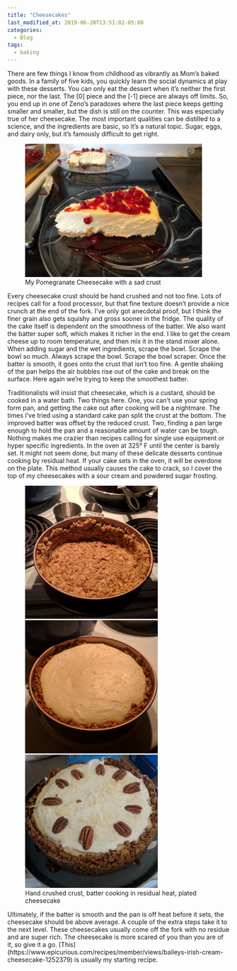 ```yaml
---
title: "Cheesecakes"
last_modified_at: 2019-06-20T13:51:02-05:00
categories:
  - Blog
tags:
  - baking
---
```


There are few things I know from childhood as vibrantly as Mom’s baked goods. In a family of five kids, you quickly learn the social dynamics at play with these desserts. You can only eat the dessert when it’s neither the first piece, nor the last. The [0] piece and the [-1] piece are always off limits. So, you end up in one of Zeno’s paradoxes where the last piece keeps getting smaller and smaller, but the dish is still on the counter. 
This was especially true of her cheesecake. The most important qualities can be distilled to a science, and the ingredients are basic, so it’s a natural topic. Sugar, eggs, and dairy only, but it’s famously difficult to get right.
<figure>
	<img src="/assets/images/pom_cake.jpg" style="height:300px">
	<figcaption>My Pomegranate Cheesecake with a sad crust</figcaption>
</figure>

Every cheesecake crust should be hand crushed and not too fine. Lots of recipes call for a food processor, but that fine texture doesn’t provide a nice crunch at the end of the fork. I’ve only got anecdotal proof, but I think the finer grain also gets squishy and gross sooner in the fridge. 
The quality of the cake itself is dependent on the smoothness of the batter. We also want the batter super soft, which makes it richer in the end. I like to get the cream cheese up to room temperature, and then mix it in the stand mixer alone. When adding sugar and the wet ingredients, scrape the bowl. Scrape the bowl so much. Always scrape the bowl. Scrape the bowl scraper. Once the batter is smooth, it goes onto the crust that isn’t too fine. A gentle shaking of the pan helps the air bubbles rise out of the cake and break on the surface. Here again we’re trying to keep the smoothest batter. 

Traditionalists will insist that cheesecake, which is a custard, should be cooked in a water bath. Two things here. One, you can’t use your spring form pan, and getting the cake out after cooking will be a nightmare. The times I’ve tried using a standard cake pan split the crust at the bottom. The improved batter was offset by the reduced crust. Two, finding a pan large enough to hold the pan and a reasonable amount of water can be tough. Nothing makes me crazier than recipes calling for single use equipment or hyper specific ingredients. In the oven at 325° F until the center is barely set. It might not seem done, but many of these delicate desserts continue cooking by residual heat. If your cake sets in the oven, it will be overdone on the plate. This method usually causes the cake to crack, so I cover the top of my cheesecakes with a sour cream and powdered sugar frosting.
<figure class="third">
	<img src="/assets/images/crust.jpg" height=300>
	<img src="/assets/images/batter.jpg" height=300>
	<img src="/assets/images/cheesecake.jpg" height=300>
	<figcaption>Hand crushed crust, batter cooking in residual heat, plated cheesecake</figcaption>
</figure>
Ultimately, if the batter is smooth and the pan is off heat before it sets, the cheesecake should be above average. A couple of the extra steps take it to the next level. These cheesecakes usually come off the fork with no residue and are super rich. The cheesecake is more scared of you than you are of it, so give it a go. [This](https://www.epicurious.com/recipes/member/views/baileys-irish-cream-cheesecake-1252379) is usually my starting recipe. 

